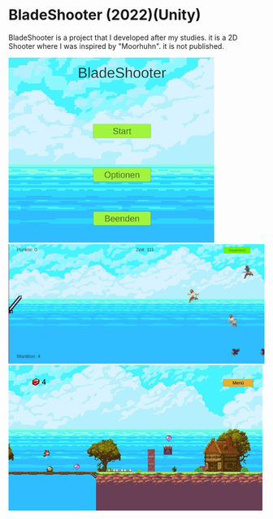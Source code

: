 # BladeShooter (2022)(Unity)

BladeShooter is a project that I developed after my studies. it is a 2D Shooter where I was inspired by "Moorhuhn". it is not published.


<img src="https://github.com/KazrailDxD/BladeShooter/blob/main/BladeShooter.jpg" > <img src="https://github.com/KazrailDxD/BladeShooter/blob/main/Baldeshooter1.jpg" > <img src="https://github.com/KazrailDxD/Fox-Jump-Run/blob/main/Fox%20Jump%20%26%20Run%202.jpg" >
